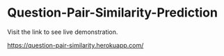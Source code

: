 # Question-Pair-Similarity-Prediction

Visit the link to see live demonstration.

https://question-pair-similarity.herokuapp.com/
